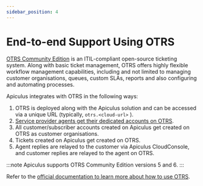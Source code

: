 ```yaml
---
sidebar_position: 4
---
```

# End-to-end Support Using OTRS

[OTRS Community Edition](https://otrs.com/otrs-software-solutions/otrs/otrs-community-edition/) is an ITIL-compliant open-source ticketing system. Along with basic ticket management, OTRS offers highly flexible workflow management capabilities, including and not limited to managing customer organisations, queues, custom SLAs, reports and also configuring and automating processes.

Apiculus integrates with OTRS in the following ways:

1. OTRS is deployed along with the Apiculus solution and can be accessed via a unique URL (typically, `otrs.<cloud-url>` ).
2. [Service provider agents get their dedicated accounts on OTRS](/docs/AboutServiceProviderAdministration/OTRSTicketingandServiceInterface).
3. All customer/subscriber accounts created on Apiculus get created on OTRS as customer organisations.
4. Tickets created on Apiculus get created on OTRS.
5. Agent replies are relayed to the customer via Apiculus CloudConsole, and customer replies are relayed to the agent on OTRS.

:::note
Apiculus supports OTRS Community Edition versions 5 and 6.
:::

Refer to the [official documentation to learn more about how to use OTRS](https://doc.otrs.com/doc/).